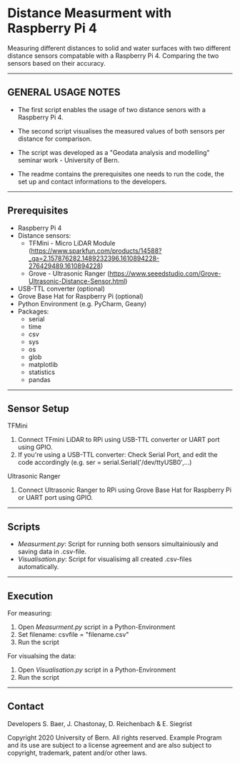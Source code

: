 # Distance Measurment with Raspberry Pi 4
Measuring different distances to solid and water surfaces with two different distance sensors compatable with a Raspberry Pi 4.
Comparing the two sensors based on their accuracy.

-------------------------------------------------------------------------------------------------------------------------------------

GENERAL USAGE NOTES
-------------------------------------------------------------------------------------------------------------------------------------

- The first script enables the usage of two distance senors with a Raspberry Pi 4.

- The second script visualises the measured values of both sensors per distance for comparison.

- The script was developed as a "Geodata analysis and modelling" seminar work - University of Bern.

- The readme contains the prerequisites one needs to run the code, the set up and contact informations to the developers.


-------------------------------------------------------------------------------------------------------------------------------------

Prerequisites
-------------------------------------------------------------------------------------------------------------------------------------
- Raspberry Pi 4
- Distance sensors:
  * TFMini - Micro LiDAR Module (https://www.sparkfun.com/products/14588?_ga=2.157876282.1489232396.1610894228-276429489.1610894228)
  * Grove - Ultrasonic Ranger (https://www.seeedstudio.com/Grove-Ultrasonic-Distance-Sensor.html)
- USB-TTL converter (optional)
- Grove Base Hat for Raspberry Pi (optional)
- Python Environment (e.g. PyCharm, Geany)
- Packages:
  * serial
  * time
  * csv
  * sys
  * os
  * glob
  * matplotlib
  * statistics
  * pandas


-------------------------------------------------------------------------------------------------------------------------------------

Sensor Setup
-------------------------------------------------------------------------------------------------------------------------------------

TFMini
1) Connect TFmini LiDAR to RPi using USB-TTL converter or UART port using GPIO.
2) If you're using a USB-TTL converter: Check Serial Port, and edit the code accordingly (e.g. ser = serial.Serial('/dev/ttyUSB0',...)


Ultrasonic Ranger
1) Connect Ultrasonic Ranger to RPi using Grove Base Hat for Raspberry Pi or UART port using GPIO.

-------------------------------------------------------------------------------------------------------------------------------------

Scripts
-------------------------------------------------------------------------------------------------------------------------------------

- *Measurment.py*: Script for running both sensors simultainiously and saving data in .csv-file.
- *Visualisation.py*: Script for visualisimg all created .csv-files automatically.

-------------------------------------------------------------------------------------------------------------------------------------

Execution
-------------------------------------------------------------------------------------------------------------------------------------

For measuring:
1) Open *Measurment.py* script in a Python-Environment
2) Set filename: csvfile = "filename.csv"
3) Run the script

For visualsing the data:
1) Open *Visualisation.py* script in a Python-Environment
2) Run the script


-------------------------------------------------------------------------------------------------------------------------------------

Contact
-------------------------------------------------------------------------------------------------------------------------------------
Developers S. Baer, J. Chastonay, D. Reichenbach & E. Siegrist

Copyright 2020 University of Bern. All rights reserved.
Example Program and its use are subject to a license agreement
and are also subject to copyright, trademark, patent and/or other laws.
